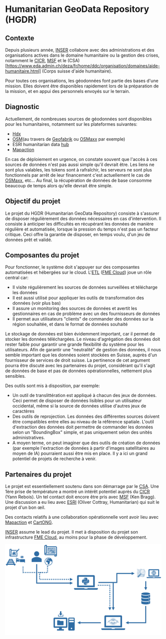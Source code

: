 # Humanitarian GeoData Repository (HGDR)
## Contexte
Depuis plusieurs année, [INSER](https://www.inser.ch/fr) collabore avec des administrations et des organisations actives dans le domaine humanitaire ou la gestion des crises, notamment le [CICR](https://www.icrc.org/fr), [MSF](https://www.msf.ch/) et le (CSA)[https://www.eda.admin.ch/deza/fr/home/ddc/organisation/domaines/aide-humanitaire.html] (Corps suisse d'aide humanitaire).
 
Pour toutes ces organisations, les géodonnées font partie des bases d'une mission. Elles doivent être disponibles rapidement lors de la préparation de la mission, et en appui des personnels envoyés sur le terrain.
 
## Diagnostic
Actuellement, de nombreuses sources de géodonnées sont disponibles pour les humanitaires, notamment sur les plateformes suivantes:

 - [Hdx](https://data.humdata.org/)
 - [OSM](https://www.openstreetmap.org/)(au travers de [Geofabrik](https://download.geofabrik.de) ou [OSMaxx](https://osmaxx.hsr.ch/) par exemple)
 - ESRI humanitarian data [hub](https://explore-humanitarian.hub.arcgis.com/)
 - [Mapaction](https://mapaction.org/)

 
En cas de déploiement en urgence, on constate souvent que l'accès à ces sources de données n'est pas aussi simple qu'il devrait être. Les liens ne sont plus valables, les tokens sont à rafraîchir, les serveurs ne sont plus fonctionnels par arrêt de leur financement c'est actuellement le cas de [OSMaxx](https://osmaxx.hsr.ch/), etc…
Au final, la récupération de données de base consomme beaucoup de temps alors qu'elle devrait être simple.
 
 
## Objectif du projet
 
Le projet du HGDR (Humanitarian GeoData Repository) consiste à s'assurer de disposer régulièrement des données nécessaires en cas d'intervention. Il consiste à anticiper les difficultés en récupérant les données de manière régulière et automatisée, lorsque la pression du temps n'est pas un facteur critique. Ceci offre la garantie de disposer, en temps voulu, d'un jeu de données prêt et validé.
 
## Composantes du projet
Pour fonctionner, le système doit s'appuyer sur des composantes automatisées et hébergées sur le cloud.
L'[ETL](https://fr.wikipedia.org/wiki/Extract-transform-load) ([FME Cloud](https://www.safe.com/fme/fme-cloud/)) joue un rôle central car:

 - Il visite régulièrement les sources de données surveillées et télécharge les données
 - Il est aussi utilisé pour appliquer les outils de transformation des données (voir plus bas)
 - Il assure un monitoring des sources de données et avertit les gestionnaires en cas de problème avec un des fournisseurs de données
 - Il permet aux utilisateurs "clients" de commander des données sur la région souhaitée, et dans le format de données souhaité

 
Le stockage de données est bien évidemment important, car il permet de stocker les données téléchargées. Le niveau d'agrégation des données doit rester faible pour garantir une grande flexibilité du système pour les utilisateurs. Afin de garantir une "neutralité" de gestion des données, il nous semble important que les données soient stockées en Suisse, auprès d'un fournisseur de services de droit suisse. La pertinence de cet argument pourra être discuté avec les partenaires du projet, considérant qu'il s'agit de données de base et pas de données opérationnelles, nettement plus sensibles.
 
Des outils sont mis à disposition, par exemple:

 - Un outil de translittération est appliqué à chacun des jeux de données. Ceci permet de disposer de données lisibles pour un utilisateur occidental, même si la source de données utilise d'autres jeux de caractères
 - Des outils de reprojection. Les données des différentes sources doivent être compatibles entre elles au niveau de la référence spatiale.
    L'outil d'extraction des données doit permettre de commander les données selon un "BoundingBox" simple, et pas uniquement selon des unités administratives.
 -  A moyen terme, on peut imaginer que des outils de création de données (par exemple l'extraction de données à partir d'images satellitaires au moyen de IA) pourraient aussi être mis en place. Il y a ici un grand potentiel de projets de recherche à venir. 

 
## Partenaires du projet
Le projet est essentiellement soutenu dans son démarrage par le [CSA](https://www.eda.admin.ch/deza/fr/home/ddc/organisation/domaines/aide-humanitaire.html).
Une 1ère prise de température a montré un intérêt potentiel auprès du [CICR](https://www.icrc.org/fr) (Yann Rebois).
Un tel contact doit encore être pris avec [MSF](https://www.msf.ch/) (Ken Bragg).
Une discussion a eu lieu avec [ESRI](https://www.esri.ch/fr-ch/home) (Oliver Cottray, Humanitarian) qui suit le projet d'un bon œil.
 
Des contacts relatifs à une collaboration opérationnelle vont avoir lieu avec [Mapaction](https://mapaction.org/) et [CartONG](https://cartong.org/fr).
 
[INSER](https://www.inser.ch/fr) assume le lead du projet. Il met à disposition du projet son infrastructure [FME Cloud](https://www.safe.com/fme/fme-cloud/), au moins pour la phase de développement.

![Concept du Projet](concept_HGDR.png)
